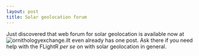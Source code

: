 ```yaml
---
layout: post
title: Solar geolocation forum
---
```

Just discovered that web forum for solar geolocation is available now at ![ornithologyexchange](http://ornithologyexchange.org/forums/forum/259-geolocator-discussion-support/).iIt even already has one post. Ask there if you need help with the FLightR _per se_ on with solar geolocation in general.

